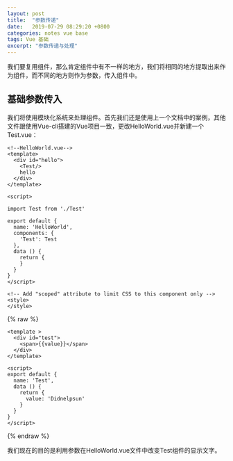 ```yaml
---
layout: post
title:  "参数传递"
date:   2019-07-29 08:29:20 +0800
categories: notes vue base
tags: Vue 基础 
excerpt: "参数传递与处理"
---
```


我们要复用组件，那么肯定组件中有不一样的地方，我们将相同的地方提取出来作为组件，而不同的地方则作为参数，传入组件中。

## 基础参数传入

我们将使用模块化系统来处理组件。首先我们还是使用上一个文档中的案例，其他文件跟使用Vue-cli搭建的Vue项目一致，更改HelloWorld.vue并新建一个Test.vue：

```vue
<!--HelloWorld.vue-->
<template>
  <div id="hello">
    <Test/>
    hello
  </div>
</template>

<script>

import Test from './Test'

export default {
  name: 'HelloWorld',
  components: {
    'Test': Test
  },
  data () {
    return {
    }
  }
}
</script>

<!-- Add "scoped" attribute to limit CSS to this component only -->
<style>
</style>
```

{% raw %}

```vue
<template >
  <div id="test">
    <span>{{value}}</span>
  </div>
</template>

<script>
export default {
  name: 'Test',
  data () {
    return {
      value: 'Didnelpsun'
    }
  }
}
</script>
```

{% endraw %}

我们现在的目的是利用参数在HelloWorld.vue文件中改变Test组件的显示文字。

